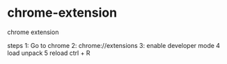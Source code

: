 chrome-extension
================

chrome extension



steps
1: Go to chrome 
2: chrome://extensions
3: enable developer mode
4 load unpack
5 reload ctrl + R
